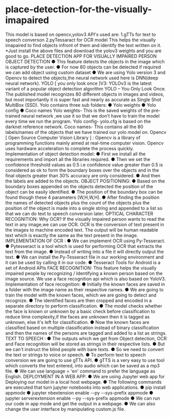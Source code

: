 # place-detection-for-the-visually-imapaired
This model is based on opencv,yolov3 
API's used are:
  1.gTTs for text to speech converson
  2.pyTessaract for OCR model
This helps the visually imapaired to find objects infront of them and identify the text written on it.
*Just install the above files and download the yolov3 weights and you are good to go.
PLACE DETECTION APP FOR VISUALLY IMPAIRED PERSON
OBJECT DETECTION
● This feature detects the objects in the image which is captured by the user.
● For now 80 objects can be detected if required we can add object using custom
dataset
● We are using Yolo version 3 and Opencv to detect the objects,the neural network
used here is DNN(deep neural network).
YOLO [ you only look once ]V3:
YOLOv3 is the latest variant of a popular object detection algorithm YOLO – You Only Look
Once. The published model recognizes 80 different objects in images and videos, but most
importantly it is super fast and nearly as accurate as Single Shot MultiBox (SSD).
Yolo contains three sub folders:
● Yolo weights
● Yolo config
● Coco names
Yolo weights- This is the saved weights of the pre-trained neural network ,we use it so that
we don't have to train the model every time we run the program.
Yolo config- yolo.cfg is based on the darknet reference network.
Coco names- This contains all the 80 labels/names of the objects that we have trained our
yolo model on.
Opencv [ Open Source Computer Vision Library ] :
Opencv is a library of programming functions mainly aimed at real-time computer vision.
Opencv uses hardware acceleration to complete the process quickly.
Implementation of object detection model:
● First we install all the requirements and import all the libraries required.
● Then we set the confidence threshold values as 0.5 i.e confidence value greater than
0.5 is considered as ok to form the boundary boxes over the objects and in the final
objects greater than 30% accuracy are only considered.
● And then the labels are added to the objects.
OBJECT POSITIONING:
● Based on the boundary boxes appended on the objects detected the position of the
object can be easily identified.
● The position of the boundary box can be found though these 4 parameters
[W,H,W,H].
● After finding the position the names of detected objects plus the count of the objects
plus the position of the object is made into a single string and appended to a list so
that we can do text to speech conversion later.
OPTICAL CHARACTER RECOGNITION:
Why OCR?
If the visually impaired person wants to read the text in any image,we can use OCR.
OCR is the conversion of text present in the images to machine encoded text. The output will
be human readable text which is exactly the same as the text present in the image.
IMPLEMENTATION OF OCR :
● We can implement OCR using Py-Tesseract.
● Pytesseract is a tool which is used for performing OCR that extracts the text from
the image.
● Instead of writing into a file it will directly output the text.
● We can install the Py-Tesseract file in our working environment and it can be used
by calling it in our code.
● Tesseract Tools for Android is a set of Android APIs
FACE RECOGNITION:
This feature helps the visually impaired people by recognizing / Identifying a known person
based on the image source.
We use a face recognition api which is also based on YoloV3.
Implementation of face recognition:
● Initially the known faces are saved in a folder with the image name as their respective
names.
● We are going to train the model with the known faces, which we are going to detect
and recognize.
● The identified faces are then cropped and encoded in a separate directory to perform
classification.
● The model checks whether the face is known or unknown by a basic check before
classification to reduce time complexity,if the faces are unknown then it is tagged as
unknown, else it's left for classification.
● Now the known faces are classified based on multiple classification instead of binary
classification and then the names of the persons are tagged and added to a list as
strings.
TEXT TO SPEECH :
● The outputs which we get from Object detection, OCR and Face recognition will be
stored as strings in their respective lists.
● But we can't instruct the blind people with bare texts.
● So we need to convert the text or strings to voice or speech.
● To perform text to speech conversion we are going to use gTTs API.
● gTTS is a very easy to use tool which converts the text entered, into audio which can
be saved as a mp3 file.
● We can use language = 'en' command to prefer the language as English.
DEPLOYMENT IN A WEB APP:
● We are using Jupyter web app for Deploying our model in a local host webpage.
● The following commands are executed that turn jupyter notebooks into web
applications.
● pip install appmode
● jupyter nbextension enable --py --sys-prefix appmode
● jupyter serverextension enable --py --sys-prefix appmode
● We can run our code in app mode and get the output in a webpage.
● We can also change the user interface by manipulating custom.js file.
